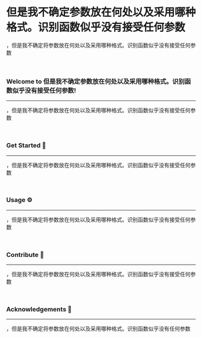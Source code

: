 # 但是我不确定参数放在何处以及采用哪种格式。识别函数似乎没有接受任何参数

，但是我不确定将参数放在何处以及采用哪种格式。识别函数似乎没有接受任何参数

<br />

### Welcome to 但是我不确定参数放在何处以及采用哪种格式。识别函数似乎没有接受任何参数!

<hr>

，但是我不确定将参数放在何处以及采用哪种格式。识别函数似乎没有接受任何参数

<br />


### Get Started <g-emoji class="g-emoji" alias="rocket" fallback-src="https://github.githubassets.com/images/icons/emoji/unicode/1f680.png">🚀</g-emoji>

<hr>

，但是我不确定将参数放在何处以及采用哪种格式。识别函数似乎没有接受任何参数

<br />

### Usage <g-emoji class="g-emoji" alias="gear" fallback-src="https://github.githubassets.com/images/icons/emoji/unicode/2699.png">⚙</g-emoji>

<hr>

，但是我不确定将参数放在何处以及采用哪种格式。识别函数似乎没有接受任何参数

<br />

### Contribute <g-emoji class="g-emoji" alias="toolbox" fallback-src="https://github.githubassets.com/images/icons/emoji/unicode/1f9f0.png">🧰</g-emoji>

<hr>

，但是我不确定将参数放在何处以及采用哪种格式。识别函数似乎没有接受任何参数

<br />

### Acknowledgements <g-emoji class="g-emoji" alias="blue_heart" fallback-src="https://github.githubassets.com/images/icons/emoji/unicode/1f499.png">💙</g-emoji>

<hr>

，但是我不确定将参数放在何处以及采用哪种格式。识别函数似乎没有任何参数

<br />
